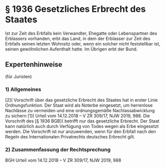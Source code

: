 # § 1936 Gesetzliches Erbrecht des Staates
Ist zur Zeit des Erbfalls kein Verwandter, Ehegatte oder Lebenspartner des Erblassers vorhanden, erbt das Land, in dem der Erblasser zur Zeit des Erbfalls seinen letzten Wohnsitz oder, wenn ein solcher nicht feststellbar ist, seinen gewöhnlichen Aufenthalt hatte. Im Übrigen erbt der Bund.
## Expertenhinweise
(für Juristen)
### 1) Allgemeines
[2]( Vorschrift über das gesetzliche Erbrecht des Staates hat in erster Linie Ordnungsfunktion.
Der Staat wird als Noterbe eingesetzt, um herrenlose Nachlässe zu vermeiden und eine ordnungsgemäße Nachlassabwicklung zu sichern [1]( Urteil vom 14.12.2018 – V ZR 309/17, NJW 2019, 988.
Die Vorschrift des [§ 1936 BGB]( betrifft nur das gesetzliche Erbrecht.
Der Staat kann natürlich auch durch Verfügung von Todes wegen als Erbe eingesetzt werden.
Die Vorschrift ist nur anzuwenden, wenn für den Erbfall nach den Regeln des Internationalen Privatrechts deutsches Erbrecht gilt.
### 2) Zusammenfassung der Rechtsprechung
BGH Urteil vom 14.12.2018 – V ZR 309/17, NJW 2019, 988